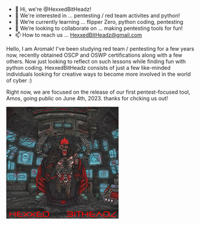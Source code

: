 - 👋 Hi, we're @HexxedBitHeadz!
- 👀 We're interested in ...             pentesting / red team activites and python!
- 🌱 We’re currently learning ...        flipper Zero, python coding, pentesting
- 💞️ We’re looking to collaborate on ... making pentesting tools for fun!
- 📫 How to reach us ...                 HexxedBitHeadz@gmail.com

Hello, I am Aromak! I've been studying red team / pentesting for a few years now, recently obtained OSCP and OSWP certifications along with a few others.  Now just looking to reflect on such lessons while finding fun with python coding.  HexxedBitHeadz consists of just a few like-minded individuals looking for creative ways to become more involved in the world of cyber :)

Right now, we are focused on the release of our first pentest-focused tool, Amos, going public on June 4th, 2023.  thanks for chcking us out!

![HeBi](https://github.com/HexxedBitHeadz/HexxedBitHeadz/blob/main/Cyberpunk%20Gorilla-SMALL.png)
